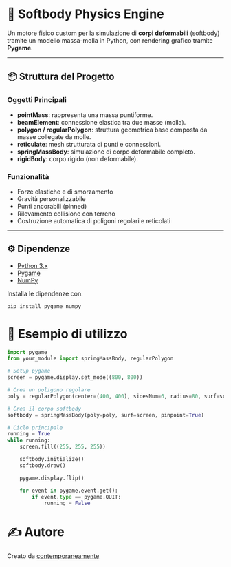 # 🧠 Softbody Physics Engine

Un motore fisico custom per la simulazione di **corpi deformabili** (softbody) tramite un modello massa-molla in Python, con rendering grafico tramite **Pygame**.

---

## 📦 Struttura del Progetto

### Oggetti Principali

- **pointMass**: rappresenta una massa puntiforme.
- **beamElement**: connessione elastica tra due masse (molla).
- **polygon / regularPolygon**: struttura geometrica base composta da masse collegate da molle.
- **reticulate**: mesh strutturata di punti e connessioni.
- **springMassBody**: simulazione di corpo deformabile completo.
- **rigidBody**: corpo rigido (non deformabile).

### Funzionalità

- Forze elastiche e di smorzamento
- Gravità personalizzabile
- Punti ancorabili (pinned)
- Rilevamento collisione con terreno
- Costruzione automatica di poligoni regolari e reticolati

---

## ⚙️ Dipendenze

- [Python 3.x](https://www.python.org/)
- [Pygame](https://www.pygame.org/)
- [NumPy](https://numpy.org/)

Installa le dipendenze con:
```bash
pip install pygame numpy
```
# 🧪 Esempio di utilizzo
```python
import pygame
from your_module import springMassBody, regularPolygon

# Setup pygame
screen = pygame.display.set_mode((800, 800))

# Crea un poligono regolare
poly = regularPolygon(center=(400, 400), sidesNum=6, radius=80, surf=screen)

# Crea il corpo softbody
softbody = springMassBody(poly=poly, surf=screen, pinpoint=True)

# Ciclo principale
running = True
while running:
    screen.fill((255, 255, 255))

    softbody.initialize()
    softbody.draw()

    pygame.display.flip()

    for event in pygame.event.get():
        if event.type == pygame.QUIT:
            running = False
```
# ✍️ Autore
Creato da [contemporaneamente](http://github.com/contemporaneamente)


